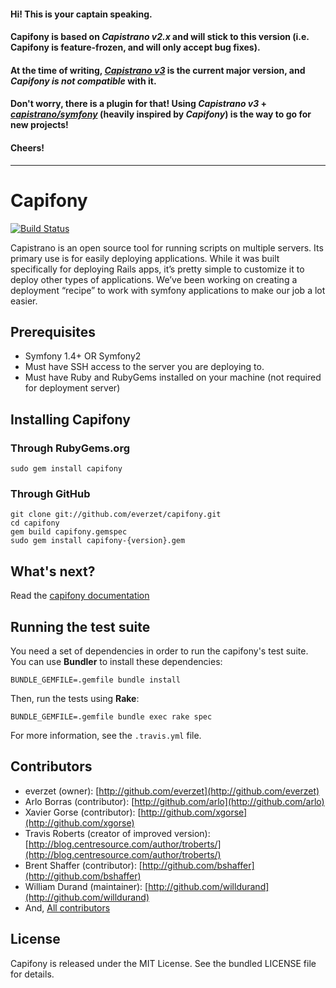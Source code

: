 #### Hi! This is your captain speaking.

#### **Capifony** is based on *Capistrano v2.x* and will stick to this version (i.e. Capifony is feature-frozen, and will only accept bug fixes).

#### At the time of writing, [*Capistrano v3*](http://capistranorb.com/) is the current major version, and *Capifony is not compatible* with it.

#### Don't worry, there is a plugin for that! Using *Capistrano v3* + [*capistrano/symfony*](https://github.com/capistrano/symfony) (heavily inspired by *Capifony*) is the way to go for new projects!

#### Cheers!

---

Capifony
========

[![Build Status](https://secure.travis-ci.org/everzet/capifony.png?branch=master)](http://travis-ci.org/everzet/capifony)

Capistrano is an open source tool for running scripts on multiple servers.
Its primary use is for easily deploying applications. While it was built
specifically for deploying Rails apps, it’s pretty simple to customize it
to deploy other types of applications. We’ve been working on creating a
deployment “recipe” to work with symfony applications to make our job a
lot easier.


## Prerequisites ##

- Symfony 1.4+ OR Symfony2
- Must have SSH access to the server you are deploying to.
- Must have Ruby and RubyGems installed on your machine (not required
  for deployment server)


## Installing Capifony ##

### Through RubyGems.org ###

	sudo gem install capifony

### Through GitHub ###

	git clone git://github.com/everzet/capifony.git
	cd capifony
	gem build capifony.gemspec
	sudo gem install capifony-{version}.gem


## What's next? ##

Read the [capifony documentation](http://capifony.org/)

## Running the test suite ##

You need a set of dependencies in order to run the capifony's test suite.
You can use **Bundler** to install these dependencies:

    BUNDLE_GEMFILE=.gemfile bundle install

Then, run the tests using **Rake**:

    BUNDLE_GEMFILE=.gemfile bundle exec rake spec

For more information, see the `.travis.yml` file.


## Contributors ##

* everzet (owner): [http://github.com/everzet](http://github.com/everzet)
* Arlo Borras (contributor): [http://github.com/arlo](http://github.com/arlo)
* Xavier Gorse (contributor): [http://github.com/xgorse](http://github.com/xgorse)
* Travis Roberts (creator of improved version): [http://blog.centresource.com/author/troberts/](http://blog.centresource.com/author/troberts/)
* Brent Shaffer (contributor): [http://github.com/bshaffer](http://github.com/bshaffer)
* William Durand (maintainer): [http://github.com/willdurand](http://github.com/willdurand)
* And, [All contributors](https://github.com/everzet/capifony/contributors)


## License ##

Capifony is released under the MIT License. See the bundled LICENSE file for details.

